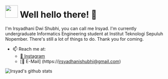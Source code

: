 # <img src="https://i.ibb.co/yPQYwCt/vektor-icon.png" width="40x" height="40px"> Well hello there! 👋

I'm Irsyadhani Dwi Shubhi, you can call me Irsyad. I'm currently undergraduate Informatics Engineering student at Institut Teknologi Sepuluh Nopember. There's still a lot of things to do. Thank you for coming.

- 📫 Reach me at:
  - [📸 Instagram](https://instagram.com/irsyadhani_17)
  - [📧 E-Mail] (https://irsyadhanishubhi@gmail.com)
  
![Irsyad's github stats](https://github-readme-stats.vercel.app/api?username=irsyadhani22&show_icons=true&hide_border=true)
